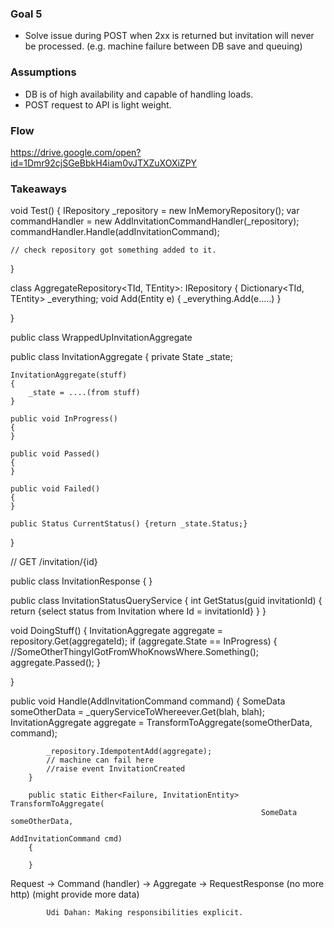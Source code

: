 ### Goal 5
- Solve issue during POST when 2xx is returned but invitation will never be processed. (e.g. machine failure between DB save and queuing)

### Assumptions
- DB is of high availability and capable of handling loads. 
- POST request to API is light weight.


### Flow
https://drive.google.com/open?id=1Dmr92cjSGeBbkH4iam0vJTXZuXOXiZPY
  
### Takeaways


void Test()
{
	IRepository _repository = new InMemoryRepository();
	var commandHandler = new AddInvitationCommandHandler(_repository);
    commandHandler.Handle(addInvitationCommand);


	// check repository got something added to it.
}

class AggregateRepository<TId, TEntity>: IRepository
{
	Dictionary<TId, TEntity> _everything;
	void Add(Entity e)
	{
		_everything.Add(e.....)
	}
	
	
}


public class WrappedUpInvitationAggregate


  public class InvitationAggregate
  {
	private State _state;
	
	InvitationAggregate(stuff)
	{
		_state = ....(from stuff)
	}
	
	public void InProgress()
	{
	}
	
	public void Passed()
	{
	}
	
	public void Failed()
	{
	}
	
	public Status CurrentStatus() {return _state.Status;}
  }
  
  // GET /invitation/{id}
  
  public class InvitationResponse
  {
  }
  
  public class InvitationStatusQueryService
  {
	int GetStatus(guid invitationId)
	{
		return {select status from Invitation where Id = invitationId}
	}
  }


  
  void DoingStuff()
  {
	InvitationAggregate aggregate = repository.Get(aggregateId);
	if (aggregate.State == InProgress)
	{
		//SomeOtherThingyIGotFromWhoKnowsWhere.Something();
		aggregate.Passed();
	}
	
  }
  


  public void Handle(AddInvitationCommand command)
        {
			SomeData someOtherData = _queryServiceToWhereever.Get(blah, blah);
			InvitationAggregate aggregate = TransformToAggregate(someOtherData, command);
           
            _repository.IdempotentAdd(aggregate);
            // machine can fail here
            //raise event InvitationCreated
        }

        public static Either<Failure, InvitationEntity> TransformToAggregate(
															SomeData someOtherData, 
															AddInvitationCommand cmd)
        {
			
		}
		
		
		
Request -> Command 				(handler) -> Aggregate 			-> RequestResponse
			(no more http)		(might provide more data)
			
			
			Udi Dahan: Making responsibilities explicit.